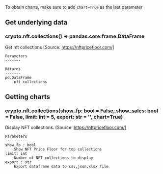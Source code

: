 To obtain charts, make sure to add `chart=True` as the last parameter

## Get underlying data 
### crypto.nft.collections() -> pandas.core.frame.DataFrame

Get nft collections [Source: https://nftpricefloor.com/]

    Parameters
    -------

    Returns
    -------
    pd.DataFrame
        nft collections

## Getting charts 
### crypto.nft.collections(show_fp: bool = False, show_sales: bool = False, limit: int = 5, export: str = '', chart=True)

Display NFT collections. [Source: https://nftpricefloor.com/]

    Parameters
    ----------
    show_fp : bool
        Show NFT Price Floor for top collections
    limit: int
        Number of NFT collections to display
    export : str
        Export dataframe data to csv,json,xlsx file
